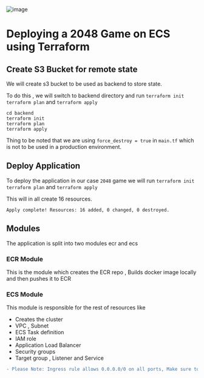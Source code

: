 ![image](https://github.com/nitin23c/Terraform/assets/11648754/e93dbef3-5c08-468f-81e5-872340d734ab)

# Deploying a 2048 Game on ECS using Terraform

## Create S3 Bucket for remote state

We will create s3 bucket to be used as backend to store state.

To do this , we will switch to backend directory and run `terraform init` `terraform plan` and `terraform apply`

```HCL
cd backend
terraform init
terraform plan
terraform apply
```
Thing to be noted that we are using `force_destroy = true` in `main.tf` which is not to be used in a production environment.

## Deploy Application

To deploy the application in our case `2048` game we will run `terraform init` `terraform plan` and `terraform apply`

This will in all create 16 resources.

```Apply complete! Resources: 16 added, 0 changed, 0 destroyed.```

## Modules

The application is split into two modules ecr and ecs 

### ECR Module

This is the module which creates the ECR repo , Builds docker image locally and then pushes it to ECR

### ECS Module

This module is responsible for the rest of resources like 
* Creates the cluster
* VPC , Subnet
* ECS Task definition
* IAM role
* Application Load Balancer
* Security groups
* Target group , Listener and Service

```diff
- Please Note: Ingress rule allows 0.0.0.0/0 on all ports, Make sure to change this accordingly
```